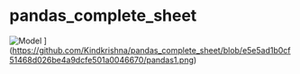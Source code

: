 # pandas_complete_sheet
![Model]([link_address_to_image)
](https://github.com/Kindkrishna/pandas_complete_sheet/blob/e5e5ad1b0cf51468d026be4a9dcfe501a0046670/pandas1.png)
